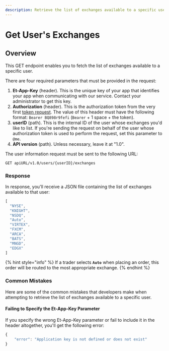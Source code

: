 ```yaml
---
description: Retrieve the list of exchanges available to a specific user
---
```


# Get User's Exchanges

## Overview

This GET endpoint enables you to fetch the list of exchanges available to a specific user.

There are four required parameters that must be provided in the request:

1. **Et-App-Key** \(header\). This is the unique key of your app that identifies your app when communicating with our service. Contact your administrator to get this key.
2. **Authorization** \(header\). This is the authorization token from the very first [token request](../authentication/requesting-tokens/). The value of this header must have the following format: `Bearer BQ898r9fefi` \(`Bearer` + 1 space + the token\).
3. **userID** \(path\). This is the internal ID of the user  whose exchanges you'd like to list. If you're sending the request on behalf of the user whose authorization token is used to perform the request, set this parameter to `@me`.
4. **API version** \(path\). Unless necessary, leave it at "1.0".

The user information request must be sent to the following URL:

```text
GET apiURL/v1.0/users/{userID}/exchanges
```

### Response

In response, you'll receive a JSON file containing the list of exchanges available to that user:

```javascript
[
  "NYSE",
  "KNIGHT",
  "NSDQ",
  "Auto",
  "VIRTEX",
  "FXCM",
  "ARCA",
  "BATS",
  "MNGD",
  "EDGX"
]
```

{% hint style="info" %}
If a trader selects **`Auto`** when placing an order, this order will be routed to the most appropriate exchange.
{% endhint %}

### Common Mistakes

Here are some of the common mistakes that developers make when attempting to retrieve the list of exchanges available to a specific user. 

#### Failing to Specify the Et-App-Key Parameter

If you specify the wrong Et-App-Key parameter or fail to include it in the header altogether, you'll get the following error:

```javascript
{
    "error": "Application key is not defined or does not exist"
}
```

